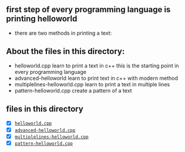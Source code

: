 ## first step of every programming language is printing helloworld

- there are two methods in printing a text:

## About the files in this directory:
- helloworld.cpp learn to print a text in c++ this is the starting point in every programming language
- advanced-helloworld learn to print text in c++ with modern method
- multiplelines-helloworld.cpp learn to print a text in multiple lines
- pattern-helloworld.cpp create a pattern of a text 


## files in this directory 

- [x] [`helloworld.cpp`](helloworld.cpp)
- [x] [`advanced-helloworld.cpp`](advanced-helloworld.cpp)
- [x] [`multiplelines-helloworld.cpp`](multiplelines-helloworld.cpp)
- [x] [`pattern-helloworld.cpp`](pattern-helloworld.cpp)